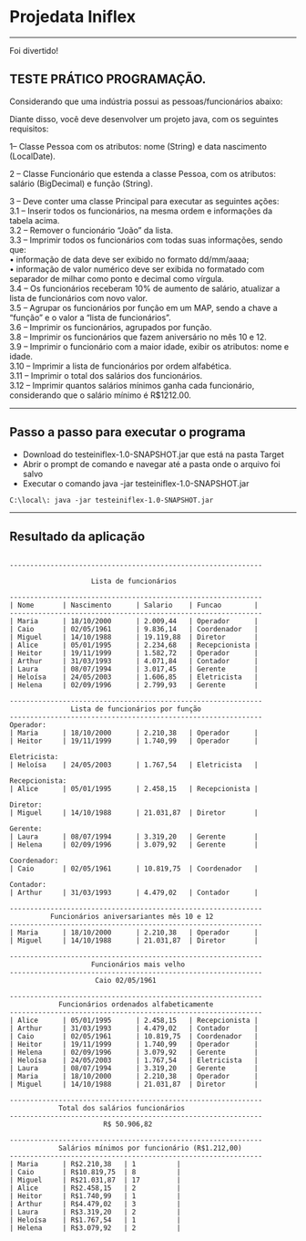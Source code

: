 # Projedata Iniflex

---

Foi divertido!


## TESTE PRÁTICO PROGRAMAÇÃO.

Considerando que uma indústria possui as pessoas/funcionários abaixo:

Diante disso, você deve desenvolver um projeto java, com os seguintes requisitos:

1– Classe Pessoa com os atributos: nome (String) e data nascimento (LocalDate).

2 – Classe Funcionário que estenda a classe Pessoa, com os atributos: salário (BigDecimal) e função (String).

3 – Deve conter uma classe Principal para executar as seguintes ações:<br>
3.1 – Inserir todos os funcionários, na mesma ordem e informações da tabela acima.<br>
3.2 – Remover o funcionário “João” da lista.<br>
3.3 – Imprimir todos os funcionários com todas suas informações, sendo que:<br>
• informação de data deve ser exibido no formato dd/mm/aaaa;<br>
• informação de valor numérico deve ser exibida no formatado com separador de milhar como ponto e decimal como vírgula.<br>
3.4 – Os funcionários receberam 10% de aumento de salário, atualizar a lista de funcionários com novo valor.<br>
3.5 – Agrupar os funcionários por função em um MAP, sendo a chave a “função” e o valor a “lista de funcionários”.<br>
3.6 – Imprimir os funcionários, agrupados por função.<br>
3.8 – Imprimir os funcionários que fazem aniversário no mês 10 e 12.<br>
3.9 – Imprimir o funcionário com a maior idade, exibir os atributos: nome e idade.<br>
3.10 – Imprimir a lista de funcionários por ordem alfabética.<br>
3.11 – Imprimir o total dos salários dos funcionários.<br>
3.12 – Imprimir quantos salários mínimos ganha cada funcionário, considerando que o salário mínimo é R$1212.00.<br>



---

## Passo a passo para executar o programa

* Download do testeiniflex-1.0-SNAPSHOT.jar que está na pasta Target
* Abrir o prompt de comando e navegar até a pasta onde o arquivo foi salvo
* Executar o comando java -jar testeiniflex-1.0-SNAPSHOT.jar

```
C:\local\: java -jar testeiniflex-1.0-SNAPSHOT.jar
```

---

## Resultado da aplicação
```

--------------------------------------------------------------

                    Lista de funcionários

--------------------------------------------------------------
| Nome       | Nascimento      | Salario    | Funcao        |
--------------------------------------------------------------
| Maria      | 18/10/2000      | 2.009,44   | Operador      |
| Caio       | 02/05/1961      | 9.836,14   | Coordenador   |
| Miguel     | 14/10/1988      | 19.119,88  | Diretor       |
| Alice      | 05/01/1995      | 2.234,68   | Recepcionista |
| Heitor     | 19/11/1999      | 1.582,72   | Operador      |
| Arthur     | 31/03/1993      | 4.071,84   | Contador      |
| Laura      | 08/07/1994      | 3.017,45   | Gerente       |
| Heloísa    | 24/05/2003      | 1.606,85   | Eletricista   |
| Helena     | 02/09/1996      | 2.799,93   | Gerente       |

--------------------------------------------------------------
               Lista de funcionários por função
--------------------------------------------------------------
Operador:
| Maria      | 18/10/2000      | 2.210,38   | Operador      |
| Heitor     | 19/11/1999      | 1.740,99   | Operador      |

Eletricista:
| Heloísa    | 24/05/2003      | 1.767,54   | Eletricista   |

Recepcionista:
| Alice      | 05/01/1995      | 2.458,15   | Recepcionista |

Diretor:
| Miguel     | 14/10/1988      | 21.031,87  | Diretor       |

Gerente:
| Laura      | 08/07/1994      | 3.319,20   | Gerente       |
| Helena     | 02/09/1996      | 3.079,92   | Gerente       |

Coordenador:
| Caio       | 02/05/1961      | 10.819,75  | Coordenador   |

Contador:
| Arthur     | 31/03/1993      | 4.479,02   | Contador      |

--------------------------------------------------------------
          Funcionários aniversariantes mês 10 e 12
--------------------------------------------------------------
| Maria      | 18/10/2000      | 2.210,38   | Operador      |
| Miguel     | 14/10/1988      | 21.031,87  | Diretor       |

--------------------------------------------------------------
                    Funcionários mais velho
--------------------------------------------------------------
                     Caio 02/05/1961

--------------------------------------------------------------
            Funcionários ordenados alfabeticamente
--------------------------------------------------------------
| Alice      | 05/01/1995      | 2.458,15   | Recepcionista |
| Arthur     | 31/03/1993      | 4.479,02   | Contador      |
| Caio       | 02/05/1961      | 10.819,75  | Coordenador   |
| Heitor     | 19/11/1999      | 1.740,99   | Operador      |
| Helena     | 02/09/1996      | 3.079,92   | Gerente       |
| Heloísa    | 24/05/2003      | 1.767,54   | Eletricista   |
| Laura      | 08/07/1994      | 3.319,20   | Gerente       |
| Maria      | 18/10/2000      | 2.210,38   | Operador      |
| Miguel     | 14/10/1988      | 21.031,87  | Diretor       |

--------------------------------------------------------------
            Total dos salários funcionários
--------------------------------------------------------------
                       R$ 50.906,82

--------------------------------------------------------------
            Salários mínimos por funcionário (R$1.212,00)
--------------------------------------------------------------
| Maria      | R$2.210,38   | 1          |
| Caio       | R$10.819,75  | 8          |
| Miguel     | R$21.031,87  | 17         |
| Alice      | R$2.458,15   | 2          |
| Heitor     | R$1.740,99   | 1          |
| Arthur     | R$4.479,02   | 3          |
| Laura      | R$3.319,20   | 2          |
| Heloísa    | R$1.767,54   | 1          |
| Helena     | R$3.079,92   | 2          |
